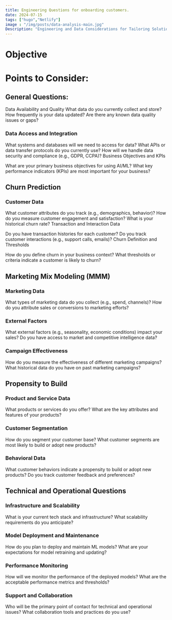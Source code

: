 ```yaml
---
title: Engineering Questions for onboarding customers.
date: 2024-07-15
tags: ["hugo","Netlify"]
image : "/img/posts/data-analysis-main.jpg"
Description: "Engineering and Data Considerations for Tailoring Solutions to Customer Use Cases at EigenAI"
---
```

# Objective

# Points to Consider:

## General Questions:
Data Availability and Quality
What data do you currently collect and store?
How frequently is your data updated?
Are there any known data quality issues or gaps?

### Data Access and Integration
What systems and databases will we need to access for data?
What APIs or data transfer protocols do you currently use?
How will we handle data security and compliance (e.g., GDPR, CCPA)?
Business Objectives and KPIs

What are your primary business objectives for using AI/ML?
What key performance indicators (KPIs) are most important for your business?

## Churn Prediction
### Customer Data

What customer attributes do you track (e.g., demographics, behavior)?
How do you measure customer engagement and satisfaction?
What is your historical churn rate?
Transaction and Interaction Data

Do you have transaction histories for each customer?
Do you track customer interactions (e.g., support calls, emails)?
Churn Definition and Thresholds

How do you define churn in your business context?
What thresholds or criteria indicate a customer is likely to churn?

## Marketing Mix Modeling (MMM)
### Marketing Data

What types of marketing data do you collect (e.g., spend, channels)?
How do you attribute sales or conversions to marketing efforts?
### External Factors

What external factors (e.g., seasonality, economic conditions) impact your sales?
Do you have access to market and competitive intelligence data?

### Campaign Effectiveness

How do you measure the effectiveness of different marketing campaigns?
What historical data do you have on past marketing campaigns?

## Propensity to Build
### Product and Service Data

What products or services do you offer?
What are the key attributes and features of your products?
### Customer Segmentation

How do you segment your customer base?
What customer segments are most likely to build or adopt new products?
### Behavioral Data

What customer behaviors indicate a propensity to build or adopt new products?
Do you track customer feedback and preferences?

## Technical and Operational Questions
### Infrastructure and Scalability

What is your current tech stack and infrastructure?
What scalability requirements do you anticipate?
### Model Deployment and Maintenance

How do you plan to deploy and maintain ML models?
What are your expectations for model retraining and updating?
### Performance Monitoring

How will we monitor the performance of the deployed models?
What are the acceptable performance metrics and thresholds?
### Support and Collaboration

Who will be the primary point of contact for technical and operational issues?
What collaboration tools and practices do you use?